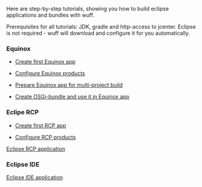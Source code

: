 Here are step-by-step tutorials, showing you how to build eclipse applications and bundles with wuff.

Prerequisites for all tutorials: JDK, gradle and http-access to jcenter. Eclipse is not required - wuff will download and configure it for you automatically.

### Equinox

- [Create first Equinox app](Create-first-Equinox-app)

- [Configure Equinox products](Configure-Equinox-products)

- [Prepare Equinox app for multi-project build](Prepare-Equinox-app-for-multiproject-build)

- [Create OSGi-bundle and use it in Equinox app](Create-OSGi-bundle-and-use-it-in-Equinox-app)

### Eclipe RCP

- [Create first RCP app](Create-first-RCP-app)

- [Configure RCP products](Configure-RCP-products)

[Eclipse RCP application](Eclipse-RCP-application)

### Eclipse IDE

[Eclipse IDE application](Eclipse-IDE-application)

